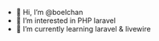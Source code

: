 - 👋 Hi, I’m @boelchan
- 👀 I’m interested in PHP laravel
- 🌱 I’m currently learning laravel & livewire

<!---
boelchan/boelchan is a ✨ special ✨ repository because its `README.md` (this file) appears on your GitHub profile.
You can click the Preview link to take a look at your changes.
--->
